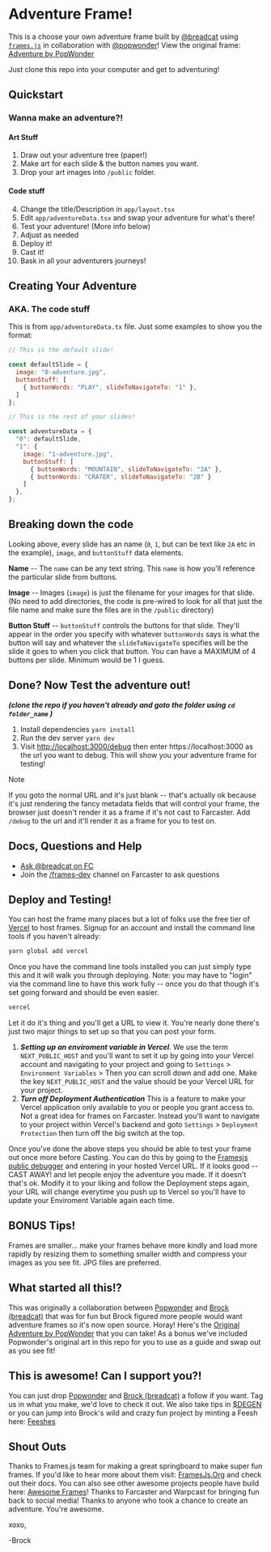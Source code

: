 # Adventure Frame!

This is a choose your own adventure frame built by [@breadcat](https://warpcast.com/breadcat) using [`frames.js`](https://framesjs.org/) in collaboration with [@popwonder](https://warpcast.com/popwonder)!  View the original frame: [Adventure by PopWonder](https://warpcast.com/popwonder/0xff5a1960)

Just clone this repo into your computer and get to adventuring!

## Quickstart
### Wanna make an adventure?!

#### **Art Stuff**
1. Draw out your adventure tree (paper!)
2. Make art for each slide & the button names you want.
3. Drop your art images into `/public` folder.

#### **Code stuff**
4. Change the title/Description in `app/layout.tsx`
5. Edit `app/adventureData.tsx` and swap your adventure for what's there!
6. Test your adventure! (More info below)
7. Adjust as needed
8. Deploy it!
9. Cast it!
10. Bask in all your adventurers journeys!

## Creating Your Adventure
### **AKA. The code stuff**
This is from `app/adventureData.tx` file.  Just some examples to show you the format:
```javascript
// This is the default slide!

const defaultSlide = {
  image: "0-adventure.jpg",
  buttonStuff: [
    { buttonWords: "PLAY", slideToNavigateTo: "1" },
  ]
};

// This is the rest of your slides!

const adventureData = {
  "0": defaultSlide,
  "1": {
    image: "1-adventure.jpg",
    buttonStuff: [
      { buttonWords: "MOUNTAIN", slideToNavigateTo: "2A" },
      { buttonWords: "CRATER", slideToNavigateTo: "2B" }
    ]
  },
};
```
## Breaking down the code
Looking above, every slide has an name (`0`, `1`, but can be text like `2A` etc in the example), `image`, and `buttonStuff` data elements.

**Name** -- The `name` can be any text string.  This `name` is how you'll reference the particular slide from buttons.

**Image** -- Images (`image`) is just the filename for your images for that slide. (No need to add directories, the code is pre-wired to look for all that just the file name and make sure the files are in the `/public` directory)

**Button Stuff** -- `buttonStuff` controls the buttons for that slide. They'll appear in the order you specify with whatever `buttonWords` says is what the button will say and whatever the `slideToNavigateTo` specifies will be the slide it goes to when you click that button.  You can have a MAXIMUM of 4 buttons per slide. Minimum would be 1 I guess.

## Done? Now Test the adventure out!
***(clone the repo if you haven't already and goto the folder using ``cd folder_name`` )***
1. Install dependencies `yarn install`
2. Run the dev server `yarn dev`
3. Visit [http://localhost:3000/debug](http://localhost:3000/debug) then enter https://localhost:3000 as the url you want to debug.  This will show you your adventure frame for testing!

> [!NOTE]
> If you goto the normal URL and it's just blank -- that's actually ok because it's just rendering the fancy metadata fields that will control your frame, the browser just doesn't render it as a frame if it's not cast to Farcaster.  Add `/debug` to the url and it'll render it as a frame for you to test on.

## Docs, Questions and Help

- [Ask @breadcat on FC](https://warpcast.com/breadcat)
- Join the [/frames-dev](https://warpcast.com/~/channel/frames-devs) channel on Farcaster to ask questions

## Deploy and Testing!

You can host the frame many places but a lot of folks use the free tier of [Vercel](https://vercel.com) to host frames.  Signup for an account and install the command line tools if you haven't already:
```bash
yarn global add vercel
```
Once you have the command line tools installed you can just simply type this and it will walk you through deploying.  Note: you may have to "login" via the command line to have this work fully -- once you do that though it's set going forward and should be even easier.
```bash
vercel
```

Let it do it's thing and you'll get a URL to view it.  You're nearly done there's just two major things to set up so that you can post your form.

1. ***Setting up an enviroment variable in Vercel***.  We use the term ``NEXT_PUBLIC_HOST`` and you'll want to set it up by going into your Vercel account and navigating to your project and going to `Settings` > `Environment Variables` >  Then you can scroll down and add one.  Make the key ``NEXT_PUBLIC_HOST`` and the value should be your Vercel URL for your project.
2. ***Turn off Deployment Authentication*** This is a feature to make your Vercel application only available to you or people you grant access to.  Not a great idea for frames on Farcaster.  Instead you'll want to navigate to your project within Vercel's backend and goto ```Settings``` > ```Deployment Protection``` then turn off the big switch at the top.

Once you've done the above steps you should be able to test your frame out once more before Casting.   You can do this by going to the [Framesjs public debugger](https://debugger.framesjs.org/debug) and entering in your hosted Vercel URL.  If it looks good -- CAST AWAY! and let people enjoy the adventure you made.  If it doesn't that's ok.  Modify it to your liking and follow the Deployment steps again, your URL will change everytime you push up to Vercel so you'll have to update your Enviroment Variable again each time.

## **BONUS** Tips!
Frames are smaller... make your frames behave more kindly and load more rapidly by resizing them to something smaller width and compress your images as you see fit.  JPG files are preferred.



## What started all this!?
This was originally a collaboration between [Popwonder](https://warpcast.com/popwonder) and [Brock (breadcat)](https://warpcast.com/breadcat) that was for fun but Brock figured more people would want adventure frames so it's now open source.  Horay!  Here's the [Original Adventure by PopWonder](https://warpcast.com/popwonder/0xff5a1960) that you can take!  As a bonus we've included Popwonder's original art in this repo for you to use as a guide and swap out as you see fit!

## This is awesome! Can I support you?!
You can just drop [Popwonder](https://warpcast.com/popwonder) and [Brock (breadcat)](https://warpcast.com/breadcat) a follow if you want.  Tag us in what you make, we'd love to check it out.  We also take tips in [$DEGEN](https://degen.tips) or you can jump into Brock's wild and crazy fun project by minting a Feesh here: [Feeshes](https://feeshes.com)

## Shout Outs
Thanks to Frames.js team for making a great springboard to make super fun frames.  If you'd like to hear more about them visit: [FramesJs.Org](https://framesjs.org/) and check out their docs.  You can also see other awesome projects people have build here: [Awesome Frames](https://github.com/davidfurlong/awesome-frames)!  Thanks to Farcaster and Warpcast for bringing fun back to social media!   Thanks to anyone who took a chance to create an adventure.  You're awesome.

xoxo,

-Brock